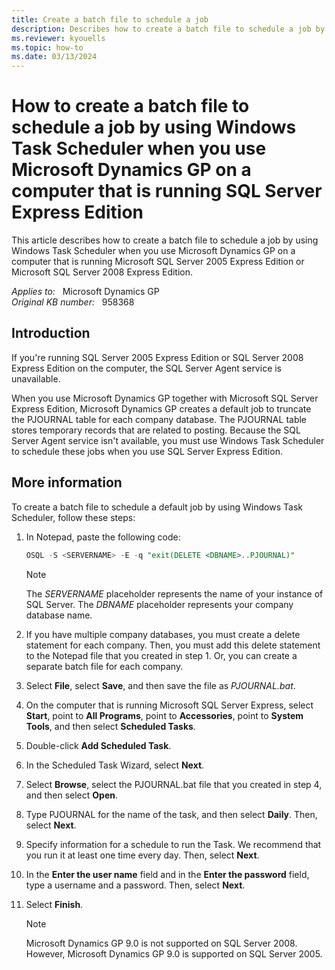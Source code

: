 ```yaml
---
title: Create a batch file to schedule a job
description: Describes how to create a batch file to schedule a job by using Windows Task Scheduler.
ms.reviewer: kyouells
ms.topic: how-to
ms.date: 03/13/2024
---
```

# How to create a batch file to schedule a job by using Windows Task Scheduler when you use Microsoft Dynamics GP on a computer that is running SQL Server Express Edition

This article describes how to create a batch file to schedule a job by using Windows Task Scheduler when you use Microsoft Dynamics GP on a computer that is running Microsoft SQL Server 2005 Express Edition or Microsoft SQL Server 2008 Express Edition.

_Applies to:_ &nbsp; Microsoft Dynamics GP  
_Original KB number:_ &nbsp; 958368

## Introduction

If you're running SQL Server 2005 Express Edition or SQL Server 2008 Express Edition on the computer, the SQL Server Agent service is unavailable.

When you use Microsoft Dynamics GP together with Microsoft SQL Server Express Edition, Microsoft Dynamics GP creates a default job to truncate the PJOURNAL table for each company database. The PJOURNAL table stores temporary records that are related to posting. Because the SQL Server Agent service isn't available, you must use Windows Task Scheduler to schedule these jobs when you use SQL Server Express Edition.

## More information

To create a batch file to schedule a default job by using Windows Task Scheduler, follow these steps:

1. In Notepad, paste the following code:

    ```sql
    OSQL -S <SERVERNAME> -E -q "exit(DELETE <DBNAME>..PJOURNAL)"
    ```

    > [!NOTE]
    > The *SERVERNAME* placeholder represents the name of your instance of SQL Server. The *DBNAME* placeholder represents your company database name.

2. If you have multiple company databases, you must create a delete statement for each company. Then, you must add this delete statement to the Notepad file that you created in step 1. Or, you can create a separate batch file for each company.
3. Select **File**, select **Save**, and then save the file as *PJOURNAL.bat*.
4. On the computer that is running Microsoft SQL Server Express, select **Start**, point to **All Programs**, point to **Accessories**, point to **System Tools**, and then select **Scheduled Tasks**.
5. Double-click **Add Scheduled Task**.
6. In the Scheduled Task Wizard, select **Next**.
7. Select **Browse**, select the PJOURNAL.bat file that you created in step 4, and then select **Open**.
8. Type PJOURNAL for the name of the task, and then select **Daily**. Then, select **Next**.
9. Specify information for a schedule to run the Task. We recommend that you run it at least one time every day. Then, select **Next**.
10. In the **Enter the user name** field and in the **Enter the password** field, type a username and a password. Then, select **Next**.
11. Select **Finish**.
    > [!NOTE]
    > Microsoft Dynamics GP 9.0 is not supported on SQL Server 2008. However, Microsoft Dynamics GP 9.0 is supported on SQL Server 2005.
